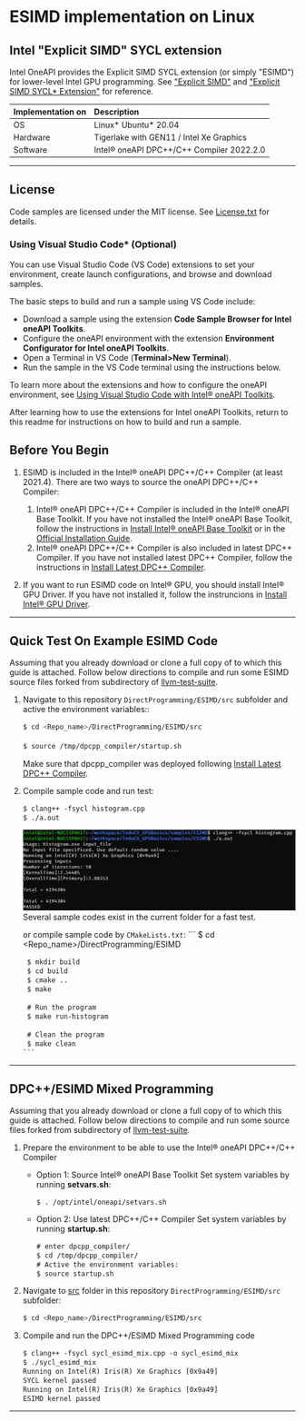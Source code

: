 # ESIMD implementation on Linux

## Intel "Explicit SIMD" SYCL extension

Intel OneAPI provides the Explicit SIMD SYCL extension (or simply "ESIMD") for lower-level Intel GPU programming. See ["Explicit SIMD"](https://github.com/intel/llvm/tree/sycl/sycl/doc/extensions/experimental/sycl_ext_intel_esimd) and ["Explicit SIMD SYCL* Extension"](https://www.intel.com/content/www/us/en/develop/documentation/oneapi-dpcpp-cpp-compiler-dev-guide-and-reference/top/optimization-and-programming-guide/vectorization/explicit-vector-programming/explicit-simd-sycl-extension.html) for reference.

| Implementation on                 | Description
|:---                               |:---
| OS                                | Linux* Ubuntu* 20.04
| Hardware                          | Tigerlake with GEN11 / Intel Xe Graphics
| Software                          | Intel® oneAPI DPC++/C++ Compiler 2022.2.0

---

## License
Code samples are licensed under the MIT license. See
[License.txt](https://github.com/intel-innersource/applications.industrial.machine-vision.computer-vision-optimization-toolkit/blob/master/License.txt) for details.

### Using Visual Studio Code*  (Optional)

You can use Visual Studio Code (VS Code) extensions to set your environment, create launch configurations,
and browse and download samples.

The basic steps to build and run a sample using VS Code include:
 - Download a sample using the extension **Code Sample Browser for Intel oneAPI Toolkits**.
 - Configure the oneAPI environment with the extension **Environment Configurator for Intel oneAPI Toolkits**.
 - Open a Terminal in VS Code (**Terminal>New Terminal**).
 - Run the sample in the VS Code terminal using the instructions below.

To learn more about the extensions and how to configure the oneAPI environment, see
[Using Visual Studio Code with Intel® oneAPI Toolkits](https://software.intel.com/content/www/us/en/develop/documentation/using-vs-code-with-intel-oneapi/top.html).

After learning how to use the extensions for Intel oneAPI Toolkits, return to this readme for instructions on how to build and run a sample.

## Before You Begin

1. ESIMD is included in the Intel® oneAPI DPC++/C++ Compiler (at least 2021.4). There are two ways to source the oneAPI DPC++/C++ Compiler:
    1. Intel® oneAPI DPC++/C++ Compiler is included in the Intel® oneAPI Base Toolkit. If you have not installed the Intel® oneAPI Base Toolkit, follow the instructions in [Install Intel® oneAPI Base Toolkit](../../README.md#install-intel-oneapi-base-toolkit) or in the [Official Installation Guide](https://software.intel.com/content/www/us/en/develop/articles/installation-guide-for-intel-oneapi-toolkits.html).
    1. Intel® oneAPI DPC++/C++ Compiler is also included in latest DPC++ Compiler. If you have not installed latest DPC++ Compiler, follow the instructions in [Install Latest DPC++ Compiler](../../README.md#install-latest-dpc-compiler).

1. If you want to run ESIMD code on Intel® GPU, you should install Intel® GPU Driver. If you have not installed it, follow the instruncions in [Install Intel® GPU Driver](../../docs/README.md#install-intel-gpu-driver).

---
## Quick Test On Example ESIMD Code
Assuming that you already download or clone a full copy of to which this guide is attached. Follow below directions to compile and run some ESIMD source files forked from subdirectory of [llvm-test-suite](https://github.com/intel/llvm-test-suite).

1. Navigate to this repository `DirectProgramming/ESIMD/src` subfolder and active the environment variables::
    ```bash
    $ cd <Repo_name>/DirectProgramming/ESIMD/src

    $ source /tmp/dpcpp_compiler/startup.sh
    ```
    Make sure that dpcpp_compiler was deployed following [Install Latest DPC++ Compiler](../../README.md#install-latest-dpc-compiler).

2. Compile sample code and run test:
      ```
      $ clang++ -fsycl histogram.cpp
      $ ./a.out
      ```
      <img src="../../Common/img/histogram_compile.png" alt="histogram_compile" style="zoom: auto;" />
    Several sample codes exist in the current folder for a fast test.

    or compile sample code by `CMakeLists.txt`:
       ```
        $ cd <Repo_name>/DirectProgramming/ESIMD

        $ mkdir build
        $ cd build
        $ cmake ..
        $ make

        # Run the program
        $ make run-histogram

        # Clean the program
        $ make clean
       ```

---
## DPC++/ESIMD Mixed Programming
Assuming that you already download or clone a full copy of to which this guide is attached. Follow below directions to compile and run some source files forked from subdirectory of [llvm-test-suite](https://github.com/intel/llvm-test-suite).

1. Prepare the environment to be able to use the Intel® oneAPI DPC++/C++ Compiler
    - Option 1: Source Intel® oneAPI Base Toolkit
        Set system variables by running __setvars.sh__:
        ```
        $ . /opt/intel/oneapi/setvars.sh
        ```

    - Option 2: Use latest DPC++/C++ Compiler
        Set system variables by running __startup.sh__:
        ```
        # enter dpcpp_compiler/
        $ cd /tmp/dpcpp_compiler/
        # Active the environment variables:
        $ source startup.sh 
        ```

1. Navigate to [src](./src) folder in this repository `DirectProgramming/ESIMD/src` subfolder:
    ```bash
    $ cd <Repo_name>/DirectProgramming/ESIMD/src
    ```

1. Compile and run the DPC++/ESIMD Mixed Programming code
    ```
    $ clang++ -fsycl sycl_esimd_mix.cpp -o sycl_esimd_mix
    $ ./sycl_esimd_mix
    Running on Intel(R) Iris(R) Xe Graphics [0x9a49]
    SYCL kernel passed
    Running on Intel(R) Iris(R) Xe Graphics [0x9a49]
    ESIMD kernel passed
    ```
---
